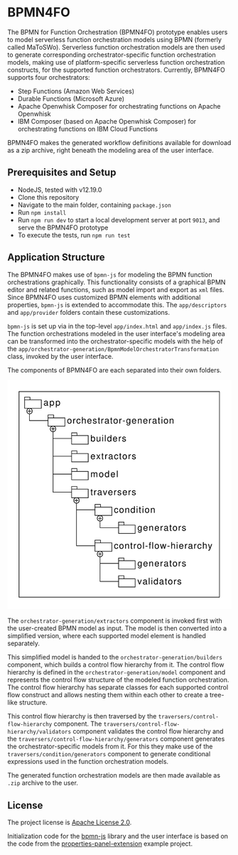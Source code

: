 # BPMN4FO
The BPMN for Function Orchestration (BPMN4FO) prototype enables users to model serverless function orchestration models using BPMN (formerly called MaToSWo).
Serverless function orchestration models are then used to generate corresponding orchestrator-specific function orchestration models, making use of platform-specific serverless function orchestration constructs, for the supported function orchestrators.
Currently, BPMN4FO supports four orchestrators:
* Step Functions (Amazon Web Services)
* Durable Functions (Microsoft Azure)
* Apache Openwhisk Composer for orchestrating functions on Apache Openwhisk
* IBM Composer (based on Apache Openwhisk Composer) for orchestrating functions on IBM Cloud Functions

BPMN4FO makes the generated workflow definitions available for download as a zip archive, right beneath the modeling area of the user interface.

## Prerequisites and Setup
* NodeJS, tested with v12.19.0
* Clone this repository
* Navigate to the main folder, containing `package.json`
* Run `npm install`
* Run `npm run dev` to start a local development server at port `9013`, and serve the BPMN4FO prototype
* To execute the tests, run `npm run test`

## Application Structure
The BPMN4FO makes use of `bpmn-js` for modeling the BPMN function orchestrations graphically.
This functionality consists of a graphical BPMN editor and related functions, such as model import and export as `xml` files.
Since BPMN4FO uses customized BPMN elements with additional properties, `bpmn-js` is extended to accommodate this.
The `app/descriptors` and `app/provider` folders contain these customizations.

`bpmn-js` is set up via in the top-level `app/index.html` and `app/index.js` files.
The function orchestrations modeled in the user interface's modeling area can be transformed into the orchestrator-specific models with the help of the `app/orchestrator-generation/BpmnModelOrchestratorTransformation` class, invoked by the user interface.

The components of BPMN4FO are each separated into their own folders.

![folder structure](folder-overview.png)

The `orchestrator-generation/extractors` component is invoked first with the user-created BPMN model as input.
The model is then converted into a simplified version, where each supported model element is handled separately.

This simplified model is handed to the `orchestrator-generation/builders` component, which builds a control flow hierarchy from it.
The control flow hierarchy is defined in the `orchestrator-generation/model` component and represents the control flow structure of the modeled function orchestration.
The control flow hierarchy has separate classes for each supported control flow construct and allows nesting them within each other to create a tree-like structure.

This control flow hierarchy is then traversed by the `traversers/control-flow-hierarchy` component.
The `traversers/control-flow-hierarchy/validators` component validates the control flow hierarchy and the `traversers/control-flow-hierarchy/generators` component generates the orchestrator-specific models from it.
For this they make use of the `traversers/condition/generators` component to generate conditional expressions used in the function orchestration models.

The generated function orchestration models are then made available as `.zip` archive to the user.

## License
The project license is [Apache License 2.0](LICENSE).

Initialization code for the [bpmn-js](https://github.com/bpmn-io/bpmn-js) library and the user interface is based on the code from the [properties-panel-extension](https://github.com/bpmn-io/bpmn-js-examples/tree/master/properties-panel-extension) example project.
